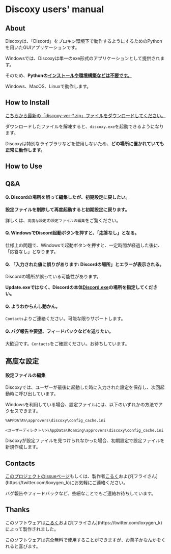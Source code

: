 # Discoxy users' manual

## About

Discoxyは、「Discord」をプロキシ環境下で動作するようにするためのPythonを用いたGUIアプリケーションです。

Windowsでは、Discoxyは単一のexe形式のアプリケーションとして提供されます。

そのため、**Pythonの<u>インストールや環境構築などは不要です。</u>**

Windows、MacOS、Linuxで動作します。



## How to Install

[こちらから最新の「discoxy-ver-*.zip」ファイルをダウンロードしてください。](https://discoxy.approvers.dev/releases)

ダウンロードしたファイルを解凍すると、`discoxy.exe`を起動できるようになります。

Discoxyは特別なライブラリなどを使用しないため、**どの場所に置かれていても正常に動作します。**



## How to Use



## Q&A

#### Q. Discordの場所を誤って編集したが、初期設定に戻したい。

**設定ファイルを削除して再度起動すると初期設定に戻ります。**

詳しくは、`高度な設定`の`設定ファイルの編集`をご覧ください。


#### Q. WindowsでDiscord起動ボタンを押すと、「応答なし」となる。

仕様上の問題で、Windowsで起動ボタンを押すと、一定時間が経過した後に、「応答なし」となります。



#### Q. 「入力された値に誤りがあります: Discordの場所」とエラーが表示される。

Discordの場所が誤っている可能性があります。

**Update.exeではなく、Discordの本体<u>Discord.exe</u>の場所を指定してください。**



#### Q. ようわからんし動かん。

`Contacts`よりご連絡ください。可能な限りサポートします。



#### Q. バグ報告や要望、フィードバックなどを送りたい。

大歓迎です。`Contacts`をご確認ください。お待ちしています。



## 高度な設定

#### 設定ファイルの編集

Discoxyでは、ユーザーが最後に起動した時に入力された設定を保存し、次回起動時に呼び出しています。

Windowsを利用している場合、設定ファイルには、以下のいずれかの方法でアクセスできます。

```%APPDATA%\approvers\discoxy\config_cache.ini```

```<ユーザーディレクトリ>\AppData\Roaming\approvers\discoxy\config_cache.ini```

Discoxyが設定ファイルを見つけられなかった場合、初期設定で設定ファイルを新規作成します。



## Contacts

[このプロジェクトのissueページ](https://discoxy.approvers.dev/issues)もしくは、製作者[こるく](https://twitter.com?Colk_)および[フライさん](https://twitter.com/loxygen_k)にお気軽にご連絡ください。

バグ報告やフィードバックなど、些細なことでもご連絡お待ちしています。



## Thanks

このソフトウェアは[こるく](https://twitter.com?Colk_)および[フライさん](https://twitter.com/loxygen_k)によって製作されました。

このソフトウェアは完全無料で使用することができますが、お菓子かなんかをくれると喜びます。

